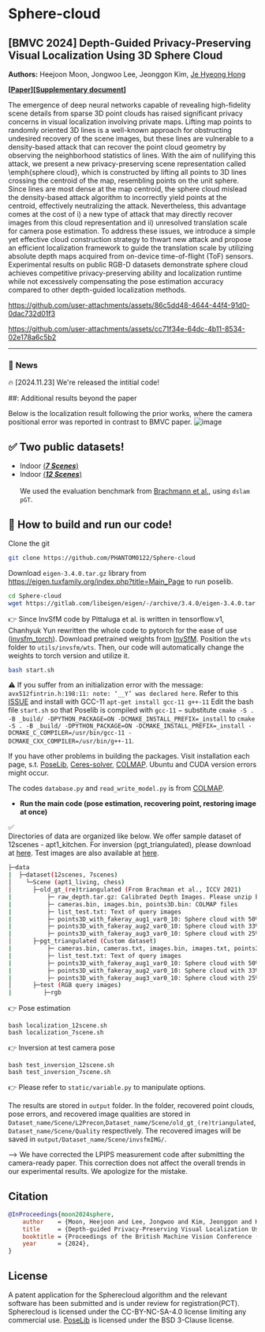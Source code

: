 # Sphere-cloud
## [BMVC 2024] Depth-Guided Privacy-Preserving Visual Localization Using 3D Sphere Cloud
**Authors:** Heejoon Moon, Jongwoo Lee, Jeonggon Kim, [Je Hyeong Hong](https://sites.google.com/view/hyvision)

**[[Paper]()][[Supplementary document]()]**

The emergence of deep neural networks capable of revealing high-fidelity scene details from sparse 3D point clouds has raised significant privacy concerns in visual localization involving private maps.
Lifting map points to randomly oriented 3D lines is a well-known approach for obstructing undesired recovery of the scene images, but these lines are vulnerable to a density-based attack that can recover the point cloud geometry by observing the neighborhood statistics of lines.
With the aim of nullifying this attack, we present a new privacy-preserving scene representation called \emph{sphere cloud}, which is constructed by lifting all points to 3D lines crossing the centroid of the map, resembling points on the unit sphere.
Since lines are most dense at the map centroid, the sphere cloud mislead the density-based attack algorithm to incorrectly yield points at the centroid, effectively neutralizing the attack. 
Nevertheless, this advantage comes at the cost of i) a new type of attack that may directly recover images from this cloud representation and ii) unresolved translation scale for camera pose estimation.
To address these issues, we introduce a simple yet effective cloud construction strategy to thwart new attack and 
 propose an efficient localization framework to guide the translation scale by utilizing absolute depth maps acquired from on-device time-of-flight (ToF) sensors.
Experimental results on public RGB-D datasets demonstrate sphere cloud achieves competitive privacy-preserving ability and localization runtime while not excessively compensating the pose estimation accuracy compared to other depth-guided localization methods.

https://github.com/user-attachments/assets/86c5dd48-4644-44f4-91d0-0dac732d01f3 

https://github.com/user-attachments/assets/cc71f34e-64dc-4b11-8534-02e178a6c5b2

*************************************
### :rocket: **News** 
:fire: [2024.11.23] We're released the intitial code!

##: Additional results beyond the paper

Below is the localization result following the prior works, where the camera positional error was reported in contrast to BMVC paper.
![image](https://github.com/user-attachments/assets/070d634d-4958-4f8b-a7a1-4cd0afc4bb7a)


## :white_check_mark: Two public datasets!
- Indoor [(**_7 Scenes_**)](https://www.microsoft.com/en-us/research/project/rgb-d-dataset-7-scenes/) </br>
- Indoor [(**_12 Scenes_**)](https://graphics.stanford.edu/projects/reloc/) </br> </br>
We used the evaluation benchmark from [Brachmann et al.](https://github.com/tsattler/visloc_pseudo_gt_limitations), using `dslam pGT`. 


## :running: How to build and run our code!
Clone the git <br>
```bash 
git clone https://github.com/PHANTOM0122/Sphere-cloud
```

Download `eigen-3.4.0.tar.gz` library from https://eigen.tuxfamily.org/index.php?title=Main_Page to run poselib.
```bash
cd Sphere-cloud
wget https://gitlab.com/libeigen/eigen/-/archive/3.4.0/eigen-3.4.0.tar.gz
```
:point_right: Since InvSfM code by Pittaluga et al. is written in tensorflow.v1, Chanhyuk Yun rewritten the whole code to pytorch for the ease of use ([invsfm_torch](https://github.com/ChanhyukYun/invSfM_torch)).
Download pretrained weights from [InvSfM](https://github.com/francescopittaluga/invsfm).
Position the `wts` folder to `utils/invsfm/wts`.
Then, our code will automatically change the weights to torch version and utilize it.

```bash
bash start.sh
```

:warning: If you suffer from an initialization error with the message: `avx512fintrin.h:198:11: note: ‘__Y’ was declared here`.
Refer to this [ISSUE](https://github.com/pytorch/pytorch/issues/77939#issue-1242584624) and install with GCC-11
`apt-get install gcc-11 g++-11`
Edit the bash file `start.sh` so that Poselib is compiled with `gcc-11` $-$ substitute `cmake -S . -B _build/ -DPYTHON_PACKAGE=ON -DCMAKE_INSTALL_PREFIX=_install`
to `cmake -S . -B _build/ -DPYTHON_PACKAGE=ON -DCMAKE_INSTALL_PREFIX=_install -DCMAKE_C_COMPILER=/usr/bin/gcc-11 -DCMAKE_CXX_COMPILER=/usr/bin/g++-11`.

If you have other problems in building the packages.
Visit installation each page, s.t. [PoseLib](https://github.com/vlarsson/PoseLib), [Ceres-solver](http://ceres-solver.org/installation.html), [COLMAP](https://colmap.github.io/install.html).
Ubuntu and CUDA version errors might occur.

The codes `database.py` and `read_write_model.py` is from [COLMAP](https://github.com/colmap/colmap).
- **Run the main code (pose estimation, recovering point, restoring image at once)**

:white_check_mark:	
Directories of data are organized like below.
We offer sample dataset of 12scenes - apt1_kitchen. 
For inversion (pgt_triangulated), please download at [here](https://drive.google.com/drive/folders/1hZaNCcBGneO8yyu9oRTScDfUSePHxbZr?usp=sharing).
Test images are also available at [here](https://drive.google.com/file/d/1VkzdrxDFJVY5OoQNQ-veS22Mix-NtRke/view?usp=sharing).
```bash
├─data 
|  ├─dataset(12scenes, 7scenes)
│    └─Scene (apt1_living, chess)
│      ├─old_gt_(re)triangulated (From Brachman et al., ICCV 2021)
|          ├─ raw_depth.tar.gz: Calibrated Depth Images. Please unzip before localizaiton.
|          ├─ cameras.bin, images.bin, points3D.bin: COLMAP files
|          ├─ list_test.txt: Text of query images
|          ├─ points3D_with_fakeray_aug1_var0_10: Sphere cloud with 50% TP ratio
|          ├─ points3D_with_fakeray_aug2_var0_10: Sphere cloud with 33% TP ratio
|          ├─ points3D_with_fakeray_aug3_var0_10: Sphere cloud with 25% TP ratio
│      ├─pgt_triangulated (Custom dataset)
|          ├─ cameras.bin, cameras.txt, images.bin, images.txt, points3D.bin, points3D.txt, database.db
|          ├─ list_test.txt: Text of query images
|          ├─ points3D_with_fakeray_aug1_var0_10: Sphere cloud with 50% TP ratio
|          ├─ points3D_with_fakeray_aug2_var0_10: Sphere cloud with 33% TP ratio
|          ├─ points3D_with_fakeray_aug3_var0_10: Sphere cloud with 25% TP ratio
│      ├─test (RGB query images)
|         ├─rgb        
```

:point_right: Pose estimation 
```
bash localization_12scene.sh
bash localization_7scene.sh
```

:point_right: Inversion at test camera pose 
```
bash test_inversion_12scene.sh
bash test_inversion_7scene.sh
```

:point_right: Please refer to `static/variable.py` to manipulate options.

The results are stored in `output` folder.
In the folder, recovered point clouds, pose errors, and recovered image qualities are stored in `Dataset_name/Scene/L2Precon`,`Dataset_name/Scene/old_gt_(re)triangulated`,`Dataset_name/Scene/Quality` respectively.
The recovered images will be saved in `output/Dataset_name/Scene/invsfmIMG/`.

--> We have corrected the LPIPS measurement code after submitting the camera-ready paper. This correction does not affect the overall trends in our experimental results. We apologize for the mistake.

## Citation
```bibtex
@InProceedings{moon2024sphere,
    author    = {Moon, Heejoon and Lee, Jongwoo and Kim, Jeonggon and Hong, Je Hyeong},
    title     = {Depth-guided Privacy-Preserving Visual Localization Using 3D Sphere Clouds},
    booktitle = {Proceedings of the British Machine Vision Conference (BMVC)},
    year      = {2024},
}
```
## License
A patent application for the Spherecloud algorithm and the relevant software has been submitted and is under review for registration(PCT).
Spherecloud is licensed under the CC-BY-NC-SA-4.0 license limiting any commercial use.
[PoseLib](https://github.com/vlarsson/PoseLib) is licensed under the BSD 3-Clause license.

